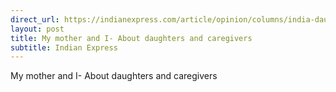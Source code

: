 ```yaml
---
direct_url: https://indianexpress.com/article/opinion/columns/india-daughters-and-caregivers-8316704/
layout: post
title: My mother and I- About daughters and caregivers
subtitle: Indian Express
---
```


My mother and I- About daughters and caregivers